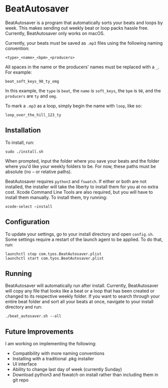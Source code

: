 # BeatAutosaver

BeatAutosaver is a program that automatically sorts your beats and loops by week. This makes sending out weekly beat or loop packs hassle free. Currently, BeatAutosaver only works on macOS.

Currently, your beats must be saved as `.mp3` files using the following naming convention:

    <type>_<name>_<bpm>_<producers>

All spaces in the name or the producers' names must be replaced with a `_`. For example:

    beat_soft_keys_98_ty_omg

In this example, the `type` is `beat`, the `name` is `soft_keys`, the `bpm` is `98`, and the `producers` are `ty` and `omg`.

To mark a `.mp3` as a loop, simply begin the name with `loop`, like so:

    loop_over_the_hill_123_ty

## Installation

To install, run:

    sudo ./install.sh

When prompted, input the folder where you save your beats and the folder where you'd like your weekly folders to be. For now, these paths must be absolute (no `~` or relative paths).

BeatAutosaver requires `python3` and `fswatch`. If either or both are not installed, the installer will take the liberty to install them for you at no extra cost. Xcode Command Line Tools are also required, but you will have to install them manually. To install them, try running:

    xcode-select –install

## Configuration

To update your settings, go to your install directory and open `config.sh`. Some settings require a restart of the launch agent to be applied. To do that, run:

    launchctl stop com.tyos.BeatAutosaver.plist
    launchctl start com.tyos.BeatAutosaver.plist

## Running

BeatAutosaver will automatically run after install. Currently, BeatAutosaver will copy any file that looks like a beat or a loop that has been created or changed to its respective weekly folder. If you want to search through your entire beat folder and sort all your beats at once, navigate to your install directory and run:

    ./beat_autosaver.sh --all

## Future Improvements

I am working on implementing the following:

-   Compatibility with more naming conventions
-   Installing with a traditional .pkg installer
-   UI interface
-   Ability to change last day of week (currently Sunday)
-   Download python3 and fswatch on install rather than including them in git repo
